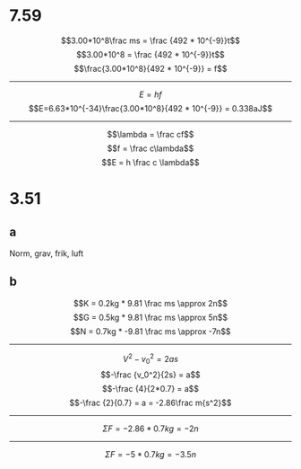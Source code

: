 # 7.59

$$3.00*10^8\frac ms = \frac {492 * 10^{-9}}t$$
$$3.00*10^8 = \frac {492 * 10^{-9}}t$$
$$\frac{3.00*10^8}{492 * 10^{-9}} = f$$

---

$$E=hf$$
$$E=6.63*10^{-34}\frac{3.00*10^8}{492 * 10^{-9}} = 0.338aJ$$

---

$$\lambda = \frac cf$$
$$f = \frac c\lambda$$
$$E = h \frac c \lambda$$

# 3.51

## a

Norm, grav, frik, luft

## b

$$K = 0.2kg * 9.81 \frac ms \approx 2n$$
$$G = 0.5kg * 9.81 \frac ms \approx 5n$$
$$N = 0.7kg * -9.81 \frac ms \approx -7n$$

---

$$V^2 - v_0^2 = 2as$$
$$-\frac {v_0^2}{2s} = a$$
$$-\frac {4}{2*0.7} = a$$
$$-\frac {2}{0.7} = a = -2.86\frac m{s^2}$$

---

$$\Sigma F = -2.86 * 0.7kg = -2n$$

---

$$\Sigma F = -5 * 0.7kg = -3.5n$$
